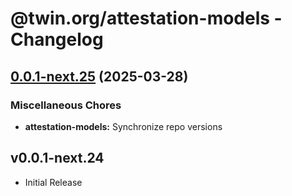 # @twin.org/attestation-models - Changelog

## [0.0.1-next.25](https://github.com/twinfoundation/attestation/compare/attestation-models-v0.0.1-next.24...attestation-models-v0.0.1-next.25) (2025-03-28)


### Miscellaneous Chores

* **attestation-models:** Synchronize repo versions

## v0.0.1-next.24

- Initial Release
